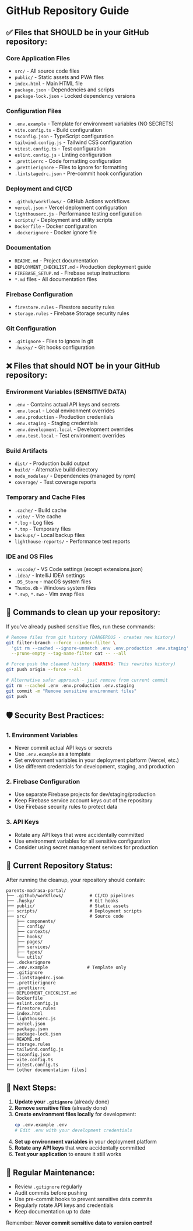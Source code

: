 # GitHub Repository Guide

## ✅ Files that SHOULD be in your GitHub repository:

### Core Application Files

- `src/` - All source code files
- `public/` - Static assets and PWA files
- `index.html` - Main HTML file
- `package.json` - Dependencies and scripts
- `package-lock.json` - Locked dependency versions

### Configuration Files

- `.env.example` - Template for environment variables (NO SECRETS)
- `vite.config.ts` - Build configuration
- `tsconfig.json` - TypeScript configuration
- `tailwind.config.js` - Tailwind CSS configuration
- `vitest.config.ts` - Test configuration
- `eslint.config.js` - Linting configuration
- `.prettierrc` - Code formatting configuration
- `.prettierignore` - Files to ignore for formatting
- `.lintstagedrc.json` - Pre-commit hook configuration

### Deployment and CI/CD

- `.github/workflows/` - GitHub Actions workflows
- `vercel.json` - Vercel deployment configuration
- `lighthouserc.js` - Performance testing configuration
- `scripts/` - Deployment and utility scripts
- `Dockerfile` - Docker configuration
- `.dockerignore` - Docker ignore file

### Documentation

- `README.md` - Project documentation
- `DEPLOYMENT_CHECKLIST.md` - Production deployment guide
- `FIREBASE_SETUP.md` - Firebase setup instructions
- `*.md` files - All documentation files

### Firebase Configuration

- `firestore.rules` - Firestore security rules
- `storage.rules` - Firebase Storage security rules

### Git Configuration

- `.gitignore` - Files to ignore in git
- `.husky/` - Git hooks configuration

## ❌ Files that should NOT be in your GitHub repository:

### Environment Variables (SENSITIVE DATA)

- `.env` - Contains actual API keys and secrets
- `.env.local` - Local environment overrides
- `.env.production` - Production credentials
- `.env.staging` - Staging credentials
- `.env.development.local` - Development overrides
- `.env.test.local` - Test environment overrides

### Build Artifacts

- `dist/` - Production build output
- `build/` - Alternative build directory
- `node_modules/` - Dependencies (managed by npm)
- `coverage/` - Test coverage reports

### Temporary and Cache Files

- `.cache/` - Build cache
- `.vite/` - Vite cache
- `*.log` - Log files
- `*.tmp` - Temporary files
- `backups/` - Local backup files
- `lighthouse-reports/` - Performance test reports

### IDE and OS Files

- `.vscode/` - VS Code settings (except extensions.json)
- `.idea/` - IntelliJ IDEA settings
- `.DS_Store` - macOS system files
- `Thumbs.db` - Windows system files
- `*.swp`, `*.swo` - Vim swap files

## 🔧 Commands to clean up your repository:

If you've already pushed sensitive files, run these commands:

```bash
# Remove files from git history (DANGEROUS - creates new history)
git filter-branch --force --index-filter \
  'git rm --cached --ignore-unmatch .env .env.production .env.staging' \
  --prune-empty --tag-name-filter cat -- --all

# Force push the cleaned history (WARNING: This rewrites history)
git push origin --force --all

# Alternative safer approach - just remove from current commit
git rm --cached .env .env.production .env.staging
git commit -m "Remove sensitive environment files"
git push
```

## 🛡️ Security Best Practices:

### 1. Environment Variables

- Never commit actual API keys or secrets
- Use `.env.example` as a template
- Set environment variables in your deployment platform (Vercel, etc.)
- Use different credentials for development, staging, and production

### 2. Firebase Configuration

- Use separate Firebase projects for dev/staging/production
- Keep Firebase service account keys out of the repository
- Use Firebase security rules to protect data

### 3. API Keys

- Rotate any API keys that were accidentally committed
- Use environment variables for all sensitive configuration
- Consider using secret management services for production

## 📝 Current Repository Status:

After running the cleanup, your repository should contain:

```
parents-madrasa-portal/
├── .github/workflows/          # CI/CD pipelines
├── .husky/                     # Git hooks
├── public/                     # Static assets
├── scripts/                    # Deployment scripts
├── src/                        # Source code
│   ├── components/
│   ├── config/
│   ├── contexts/
│   ├── hooks/
│   ├── pages/
│   ├── services/
│   ├── types/
│   └── utils/
├── .dockerignore
├── .env.example               # Template only
├── .gitignore
├── .lintstagedrc.json
├── .prettierignore
├── .prettierrc
├── DEPLOYMENT_CHECKLIST.md
├── Dockerfile
├── eslint.config.js
├── firestore.rules
├── index.html
├── lighthouserc.js
├── vercel.json
├── package.json
├── package-lock.json
├── README.md
├── storage.rules
├── tailwind.config.js
├── tsconfig.json
├── vite.config.ts
├── vitest.config.ts
└── [other documentation files]
```

## 🚀 Next Steps:

1. **Update your `.gitignore`** (already done)
2. **Remove sensitive files** (already done)
3. **Create environment files locally** for development:
   ```bash
   cp .env.example .env
   # Edit .env with your development credentials
   ```
4. **Set up environment variables** in your deployment platform
5. **Rotate any API keys** that were accidentally committed
6. **Test your application** to ensure it still works

## 🔄 Regular Maintenance:

- Review `.gitignore` regularly
- Audit commits before pushing
- Use pre-commit hooks to prevent sensitive data commits
- Regularly rotate API keys and credentials
- Keep documentation up to date

Remember: **Never commit sensitive data to version control!**
